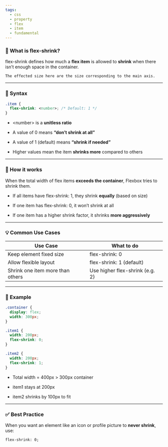 ```yaml
---
tags:
  - css
  - property
  - flex
  - item
  - fundamental
---
```


### **🔧 What is flex-shrink?**

flex-shrink defines how much a **flex item** is allowed to **shrink** when there isn’t enough space in the container.

```ad-important
The effected size here are the size corresponding to the main axis.
```

---

### **📐 Syntax**

```css
.item {
  flex-shrink: <number>; /* Default: 1 */
}
```

- \<number> is a **unitless ratio**
    
- A value of 0 means **“don’t shrink at all”**
    
- A value of 1 (default) means **“shrink if needed”**
    
- Higher values mean the item **shrinks more** compared to others
    

---

### **🧠 How it works**

When the total width of flex items **exceeds the container**, Flexbox tries to shrink them.

- If all items have flex-shrink: 1, they shrink **equally** (based on size)
    
- If one item has flex-shrink: 0, it won’t shrink at all
    
- If one item has a higher shrink factor, it shrinks **more aggressively**
    

---

### **💡 Common Use Cases**

|**Use Case**|**What to do**|
|---|---|
|Keep element fixed size|flex-shrink: 0|
|Allow flexible layout|flex-shrink: 1 (default)|
|Shrink one item more than others|Use higher flex-shrink (e.g. 2)|

---

### **🧪 Example**

```css
.container {
  display: flex;
  width: 300px;
}

.item1 {
  width: 200px;
  flex-shrink: 0;
}

.item2 {
  width: 200px;
  flex-shrink: 1;
}
```

- Total width = 400px > 300px container
    
- item1 stays at 200px
    
- item2 shrinks by 100px to fit
    

---

### **✅ Best Practice**

When you want an element like an icon or profile picture to **never shrink**, use:

```
flex-shrink: 0;
```